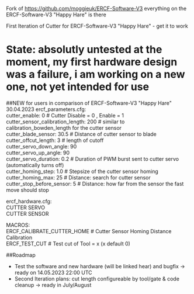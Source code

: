 
Fork of https://github.com/moggieuk/ERCF-Software-V3
everything on the ERCF-Software-V3 "Happy Hare" is there

First Iteration of Cutter for ERCF-Software-V3 "Happy Hare" - get it to work
# State: absolutly untested at the moment, my first hardware design was a failure, i am working on a new one, not yet intended for use

##NEW for users in comparison of ERCF-Software-V3 "Happy Hare" 30.04.2023
ercf_parameters.cfg:  
cutter_enable: 0						# Cutter Disable = 0 , Enable = 1  
cutter_sensor_calibration_length: 200	# similar to calibration_bowden_length for the cutter sensor  
cutter_blade_sensor: 30.5 				# Distance of cutter sensor to blade  
cutter_offcut_length: 3   				# length of cutoff  
cutter_servo_down_angle: 90				  
cutter_servo_up_angle: 90				  
cutter_servo_duration: 0.2				# Duration of PWM burst sent to cutter servo (automatically turns off)  
cutter_homing_step: 1.0					# Stepsize of the cutter sensor homing  
cutter_homing_max: 25 					# Distance: search for cutter sensor  
cutter_stop_before_sensor: 5 			# Distance: how far from the sensor the fast move should stop  
  
ercf_hardware.cfg:  
CUTTER SERVO  
CUTTER SENSOR  

MACROS:  
ERCF_CALIBRATE_CUTTER_HOME				# Cutter Sensor Homing Distance Calibration  
ERCF_TEST_CUT							# Test cut of Tool = x (x default 0)  

##Roadmap
<ul>
<li>Test the software and new hardware (will be linked hear) and bugfix -> ready on 14.05.2023 22:00 UTC
<li>Second Iteration plans: cut length configureable by tool/gate & code cleanup -> ready in July/August
</ul>
